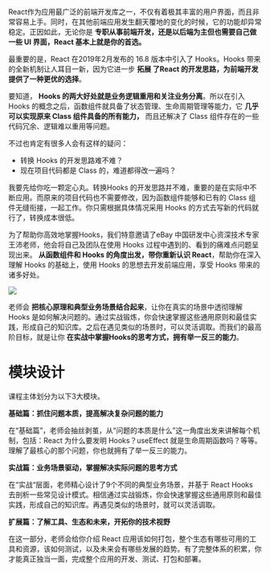 React作为应用最广泛的前端开发库之一，不仅有着极其丰富的用户界面，而且非常容易上手。同时，在其他前端应用发生翻天覆地的变化的时候，它的功能却异常稳定。正因如此，无论你是 **专职从事前端开发，还是以后端为主但也需要自己做一些 UI 界面，React 基本上就是你的首选。**

最重要的是，React 在2019年2月发布的 16.8 版本中引入了 Hooks。Hooks 带来的全新机制让人耳目一新，因为它进一步 **拓展 了React 的开发思路，为前端开发提供了一种更优的选择**。

要知道， **Hooks 的两大好处就是业务逻辑重用和关注业务分离**。所以在引入 Hooks 的概念之后，函数组件就具备了状态管理、生命周期管理等能力，它 **几乎可以实现原来 Class 组件具备的所有能力，** 而且还解决了 Class 组件存在的一些代码冗余、逻辑难以重用等问题。

不过也肯定有很多人会有这样的疑问：

- 转换 Hooks 的开发思路难不难？
- 现在项目代码都是 Class 的，难道都得改一遍吗？

我要先给你吃一颗定心丸。转换Hooks 的开发思路并不难，重要的是在实际中不断应用。而原来的项目代码也不需要修改，因为函数组件能够和已有的 Class 组件无缝衔接，一起工作。你只需根据具体情况采用 Hooks 的方式去写新的代码就行了，转换成本很低。

为了帮助你高效地掌握Hooks，我们特意邀请了eBay 中国研发中心资深技术专家王沛老师，他会将自己及团队在使用 Hooks 过程中遇到的、看到的痛难点问题呈现出来。 **从函数组件和 Hooks 的角度出发，带你重新认识 React**，帮助你在深入理解 Hooks 的基础上，使用 Hooks 的思想去开发前端应用，享受 Hooks 带来的诸多好处。

![](https://static001.geekbang.org/resource/image/a4/93/a4089b1acf12d52575ebfc89dd6b7593.png)

老师会 **把核心原理和典型业务场景结合起来**，让你在真实的场景中透彻理解Hooks 是如何解决问题的。通过实战锻炼，你会快速掌握这些通用原则和最佳实践，形成自己的知识库。之后在遇见类似的场景时，可以灵活调取。而我们的最高阶目标，就是让你 **在实战中掌握Hooks的思考方式，拥有举一反三的能力**。

# 模块设计

课程主体划分为以下3大模块。

**基础篇：抓住问题本质，提高解决复杂问题的能力**

在“基础篇”，老师会抽丝剥茧，从“问题的本质是什么”这一角度出发来讲解每个机制，包括：React 为什么要发明 Hooks？useEffect 就是生命周期函数吗？等等。理解了最核心的那个问题，你也就拥有了举一反三的能力。

**实战篇：业务场景驱动，掌握解决实际问题的思考方式**

在“实战“层面，老师精心设计了9个不同的典型业务场景，并基于 React Hooks 去剖析一些常见设计模式。相信通过实战锻炼，你会快速掌握这些通用原则和最佳实践，形成自己的知识库。再遇见类似的场景时，就可以灵活调取。

**扩展篇：了解工具、生态和未来，开拓你的技术视野**

在这一部分，老师会给你介绍 React 应用该如何打包，整个生态有哪些可用的工具和资源，该如何测试，以及未来会有哪些发展的趋势。有了完整体系的积累，你才能真正独当一面，完成整个应用的开发、测试、打包和部署。